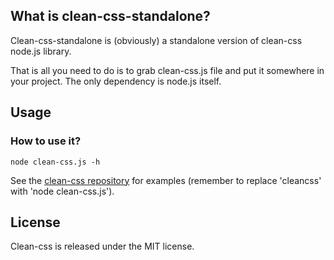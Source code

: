 ## What is clean-css-standalone? ##

Clean-css-standalone is (obviously) a standalone version of clean-css node.js library.

That is all you need to do is to grab clean-css.js file and put it somewhere in your project. The only dependency is node.js itself.

## Usage ##

### How to use it? ###

    node clean-css.js -h

See the [clean-css repository](https://github.com/GoalSmashers/clean-css) for examples (remember to replace 'cleancss' with 'node clean-css.js').

## License ##

Clean-css is released under the MIT license.
